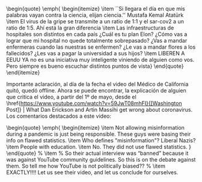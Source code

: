 \begin{quote}
\emph{
\begin{itemize}
 \item  ``Si llegara el día en que mis palabras vayan contra la ciencia,
elijan ciencia.'' Mustafa Kemal Atatürk
 \item  El virus de la gripe se transmite a un ratio de 1:1 y el sar-cov2 a un
ratio de 1:5. Ahí está la gran diferencia
 \item  Las infraestructuras de hospitales son distintos en cada país ¿Cuál es
tu plan Elon? ¿Cómo vas a lograr que mi hospital no quede totalmente
sobrepasado? ¿Vas a mandar enfermeras cuando las nuestras se enfermen?
¿Le vas a mandar flores a los fallecidos? ¿Les vas a pagar la
universidad a sus hijos?
 \item  LIBEREN A EEUU YA no es una iniciativa muy inteligente viniendo de
alguien como vos. Pero siempre es bueno escuchar distintos puntos de
vista}
\end{quote}
\end{itemize}

Importante aclaración, al día de la fecha el video del Médico de California quitó, quedó offline.
Ahora se puede encontrar, la explicación de alguien que critica el video, a partir del 1º de mayo, desde el 
\href{https://www.youtube.com/watch?v=59JwT08mhFI}{[Washington Post]} | What Dan Erickson and Artin Massihi get wrong about coronavirus. Los comentarios destacados a este video:

\begin{quote}
\emph{
\begin{itemize}
 \item Not allowing misinformation during a pandemic is just being responsible.  These guys were basing their info on flawed statistics.
 \item Who defines "misinformation"? Liberal Nazis?
 \item People with education.
 \item No. They did not use flawed statistics.
}
\end{quote}
%  \item % So their actual interview was “banned” because it was against YouTube community guidelines. So this is on the debate against them. So tell me how YouTube is not politically biased??
%  \item EXACTLY!!!! Let us see their video, and  let us conclude for ourselves.